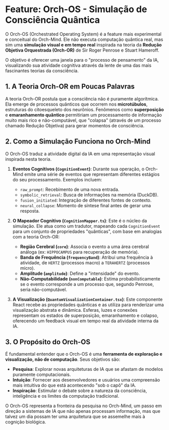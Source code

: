 # Feature: Orch-OS - Simulação de Consciência Quântica

O Orch-OS (Orchestrated Operating System) é a feature mais experimental e conceitual do Orch-Mind. Ele não executa computação quântica real, mas sim uma **simulação visual e em tempo real** inspirada na teoria da **Redução Objetiva Orquestrada (Orch-OR)** de Sir Roger Penrose e Stuart Hameroff.

O objetivo é oferecer uma janela para o "processo de pensamento" da IA, visualizando sua atividade cognitiva através da lente de uma das mais fascinantes teorias da consciência.

## 1. A Teoria Orch-OR em Poucas Palavras

A teoria Orch-OR postula que a consciência não é puramente algorítmica. Ela emerge de processos quânticos que ocorrem nos **microtúbulos**, estruturas do citoesqueleto dos neurônios. Fenômenos como **superposição** e **emaranhamento quântico** permitiriam um processamento de informação muito mais rico e não-computável, que "colapsa" (através de um processo chamado Redução Objetiva) para gerar momentos de consciência.

## 2. Como a Simulação Funciona no Orch-Mind

O Orch-OS traduz a atividade digital da IA em uma representação visual inspirada nesta teoria.

1.  **Eventos Cognitivos (`CognitionEvent`)**: Durante sua operação, o Orch-Mind emite uma série de eventos que representam diferentes estágios do seu processamento. Exemplos incluem:
    -   `raw_prompt`: Recebimento de uma nova entrada.
    -   `symbolic_retrieval`: Busca de informações na memória (DuckDB).
    -   `fusion_initiated`: Integração de diferentes fontes de contexto.
    -   `neural_collapse`: Momento de síntese final antes de gerar uma resposta.

2.  **O Mapeador Cognitivo (`CognitionMapper.ts`)**: Este é o núcleo da simulação. Ele atua como um tradutor, mapeando cada `CognitionEvent` para um conjunto de propriedades "quânticas", com base em analogias com a teoria Orch-OR:
    -   **Região Cerebral (`core`)**: Associa o evento a uma área cerebral análoga (ex: `HIPPOCAMPUS` para recuperação de memória).
    -   **Banda de Frequência (`frequencyBand`)**: Atribui uma frequência à atividade, de `HERTZ` (processos macro) a `TERAHERTZ` (processos micro).
    -   **Amplitude (`amplitude`)**: Define a "intensidade" do evento.
    -   **Não-Computabilidade (`nonComputable`)**: Estima probabilisticamente se o evento corresponde a um processo que, segundo Penrose, seria não-computável.

3.  **A Visualização (`QuantumVisualizationContainer.tsx`)**: Este componente React recebe as propriedades quânticas e as utiliza para renderizar uma visualização abstrata e dinâmica. Esferas, luzes e conexões representam os estados de superposição, emaranhamento e colapso, oferecendo um feedback visual em tempo real da atividade interna da IA.

## 3. O Propósito do Orch-OS

É fundamental entender que o Orch-OS é uma **ferramenta de exploração e visualização, não de computação**. Seus objetivos são:

-   **Pesquisa**: Explorar novas arquiteturas de IA que se afastam de modelos puramente computacionais.
-   **Intuição**: Fornecer aos desenvolvedores e usuários uma compreensão mais intuitiva do que está acontecendo "sob o capô" da IA.
-   **Inspiração**: Estimular o debate sobre a natureza da consciência, inteligência e os limites da computação tradicional.

O Orch-OS representa a fronteira da pesquisa no Orch-Mind, um passo em direção a sistemas de IA que não apenas processam informação, mas que talvez um dia possam ter uma arquitetura que se assemelhe mais à cognição biológica.
